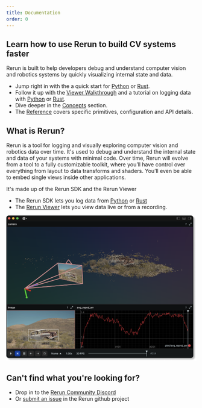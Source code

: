 ```yaml
---
title: Documentation
order: 0
---
```


## Learn how to use Rerun to build CV systems faster

Rerun is built to help developers debug and understand computer vision and robotics systems
by quickly visualizing internal state and data.

- Jump right in with the a quick start for [Python](getting-started/python.md) or [Rust](getting-started/rust.md).
- Follow it up with the [Viewer Walkthrough](getting-started/viewer-walkthrough.md) and a tutorial on logging data with [Python](getting-started/logging-python) or [Rust](getting-started/logging-rust).
- Dive deeper in the [Concepts](concept) section.
- The [Reference](reference) covers specific primitives, configuration and API details.

## What is Rerun?

Rerun is a tool for logging and visually exploring computer vision and robotics data over time. It's used to debug and understand the internal state and data of your systems with minimal code.
Over time, Rerun will evolve from a tool to a fully customizable toolkit,
where you’ll have control over everything from layout to data transforms and shaders.
You’ll even be able to embed single views inside other applications.

It's made up of the Rerun SDK and the Rerun Viewer

- The Rerun SDK lets you log data from [Python](getting-started/python) or [Rust](getting-started/rust)
- The [Rerun Viewer](reference/viewer/overview) lets you view data live or from a recording.

![overview](/docs-media/docs_overview.png)

## Can't find what you're looking for?

- Drop in to the [Rerun Community Discord](https://discord.gg/xwcxHUjD35)
- Or [submit an issue](https://github.com/rerun-io/rerun/issues) in the Rerun github project
